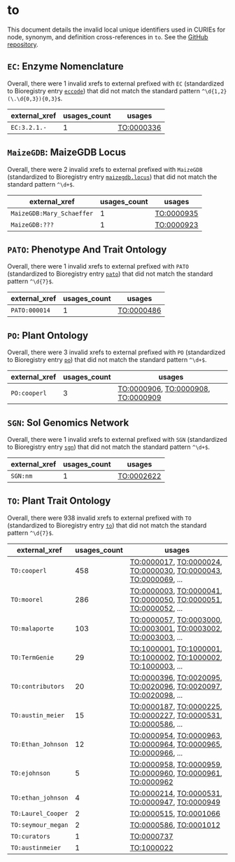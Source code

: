 # to

This document details the invalid local unique identifiers used in CURIEs
for node, synonym, and definition cross-references in `to`. See the [GitHub repository](https://github.com/Planteome/plant-trait-ontology).


## `EC`: Enzyme Nomenclature

Overall, there were 1 invalid
xrefs to external prefixed with `EC` (standardized to Bioregistry
entry [`eccode`](https://bioregistry.io/eccode)) that
did not match the standard pattern `^\d{1,2}(\.\d{0,3}){0,3}$`.

| external_xref   |   usages_count | usages                                          |
|-----------------|----------------|-------------------------------------------------|
| `EC:3.2.1.-`    |              1 | [TO:0000336](https://bioregistry.io/TO:0000336) |

## `MaizeGDB`: MaizeGDB Locus

Overall, there were 2 invalid
xrefs to external prefixed with `MaizeGDB` (standardized to Bioregistry
entry [`maizegdb.locus`](https://bioregistry.io/maizegdb.locus)) that
did not match the standard pattern `^\d+$`.

| external_xref             |   usages_count | usages                                          |
|---------------------------|----------------|-------------------------------------------------|
| `MaizeGDB:Mary_Schaeffer` |              1 | [TO:0000935](https://bioregistry.io/TO:0000935) |
| `MaizeGDB:???`            |              1 | [TO:0000923](https://bioregistry.io/TO:0000923) |

## `PATO`: Phenotype And Trait Ontology

Overall, there were 1 invalid
xrefs to external prefixed with `PATO` (standardized to Bioregistry
entry [`pato`](https://bioregistry.io/pato)) that
did not match the standard pattern `^\d{7}$`.

| external_xref   |   usages_count | usages                                          |
|-----------------|----------------|-------------------------------------------------|
| `PATO:000014`   |              1 | [TO:0000486](https://bioregistry.io/TO:0000486) |

## `PO`: Plant Ontology

Overall, there were 3 invalid
xrefs to external prefixed with `PO` (standardized to Bioregistry
entry [`po`](https://bioregistry.io/po)) that
did not match the standard pattern `^\d+$`.

| external_xref   |   usages_count | usages                                                                                                                                            |
|-----------------|----------------|---------------------------------------------------------------------------------------------------------------------------------------------------|
| `PO:cooperl`    |              3 | [TO:0000906](https://bioregistry.io/TO:0000906), [TO:0000908](https://bioregistry.io/TO:0000908), [TO:0000909](https://bioregistry.io/TO:0000909) |

## `SGN`: Sol Genomics Network

Overall, there were 1 invalid
xrefs to external prefixed with `SGN` (standardized to Bioregistry
entry [`sgn`](https://bioregistry.io/sgn)) that
did not match the standard pattern `^\d+$`.

| external_xref   |   usages_count | usages                                          |
|-----------------|----------------|-------------------------------------------------|
| `SGN:nm`        |              1 | [TO:0002622](https://bioregistry.io/TO:0002622) |

## `TO`: Plant Trait Ontology

Overall, there were 938 invalid
xrefs to external prefixed with `TO` (standardized to Bioregistry
entry [`to`](https://bioregistry.io/to)) that
did not match the standard pattern `^\d{7}$`.

| external_xref      |   usages_count | usages                                                                                                                                                                                                                                                   |
|--------------------|----------------|----------------------------------------------------------------------------------------------------------------------------------------------------------------------------------------------------------------------------------------------------------|
| `TO:cooperl`       |            458 | [TO:0000017](https://bioregistry.io/TO:0000017), [TO:0000024](https://bioregistry.io/TO:0000024), [TO:0000030](https://bioregistry.io/TO:0000030), [TO:0000043](https://bioregistry.io/TO:0000043), [TO:0000069](https://bioregistry.io/TO:0000069), ... |
| `TO:moorel`        |            286 | [TO:0000003](https://bioregistry.io/TO:0000003), [TO:0000041](https://bioregistry.io/TO:0000041), [TO:0000050](https://bioregistry.io/TO:0000050), [TO:0000051](https://bioregistry.io/TO:0000051), [TO:0000052](https://bioregistry.io/TO:0000052), ... |
| `TO:malaporte`     |            103 | [TO:0000057](https://bioregistry.io/TO:0000057), [TO:0003000](https://bioregistry.io/TO:0003000), [TO:0003001](https://bioregistry.io/TO:0003001), [TO:0003002](https://bioregistry.io/TO:0003002), [TO:0003003](https://bioregistry.io/TO:0003003), ... |
| `TO:TermGenie`     |             29 | [TO:1000001](https://bioregistry.io/TO:1000001), [TO:1000001](https://bioregistry.io/TO:1000001), [TO:1000002](https://bioregistry.io/TO:1000002), [TO:1000002](https://bioregistry.io/TO:1000002), [TO:1000003](https://bioregistry.io/TO:1000003), ... |
| `TO:contributors`  |             20 | [TO:0000396](https://bioregistry.io/TO:0000396), [TO:0020095](https://bioregistry.io/TO:0020095), [TO:0020096](https://bioregistry.io/TO:0020096), [TO:0020097](https://bioregistry.io/TO:0020097), [TO:0020098](https://bioregistry.io/TO:0020098), ... |
| `TO:austin_meier`  |             15 | [TO:0000187](https://bioregistry.io/TO:0000187), [TO:0000225](https://bioregistry.io/TO:0000225), [TO:0000227](https://bioregistry.io/TO:0000227), [TO:0000531](https://bioregistry.io/TO:0000531), [TO:0000586](https://bioregistry.io/TO:0000586), ... |
| `TO:Ethan_Johnson` |             12 | [TO:0000954](https://bioregistry.io/TO:0000954), [TO:0000963](https://bioregistry.io/TO:0000963), [TO:0000964](https://bioregistry.io/TO:0000964), [TO:0000965](https://bioregistry.io/TO:0000965), [TO:0000966](https://bioregistry.io/TO:0000966), ... |
| `TO:ejohnson`      |              5 | [TO:0000958](https://bioregistry.io/TO:0000958), [TO:0000959](https://bioregistry.io/TO:0000959), [TO:0000960](https://bioregistry.io/TO:0000960), [TO:0000961](https://bioregistry.io/TO:0000961), [TO:0000962](https://bioregistry.io/TO:0000962)      |
| `TO:ethan_johnson` |              4 | [TO:0000214](https://bioregistry.io/TO:0000214), [TO:0000531](https://bioregistry.io/TO:0000531), [TO:0000947](https://bioregistry.io/TO:0000947), [TO:0000949](https://bioregistry.io/TO:0000949)                                                       |
| `TO:Laurel_Cooper` |              2 | [TO:0000515](https://bioregistry.io/TO:0000515), [TO:0001066](https://bioregistry.io/TO:0001066)                                                                                                                                                         |
| `TO:seymour_megan` |              2 | [TO:0000586](https://bioregistry.io/TO:0000586), [TO:0001012](https://bioregistry.io/TO:0001012)                                                                                                                                                         |
| `TO:curators`      |              1 | [TO:0000737](https://bioregistry.io/TO:0000737)                                                                                                                                                                                                          |
| `TO:austinmeier`   |              1 | [TO:1000022](https://bioregistry.io/TO:1000022)                                                                                                                                                                                                          |

